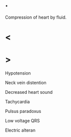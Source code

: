 # .

Compression of heart by fluid.

# <

# >

Hypotension

Neck vein distention

Decreased heart sound

Tachycardia

Pulsus paradoxus

Low voltage QRS

Electric alteran
